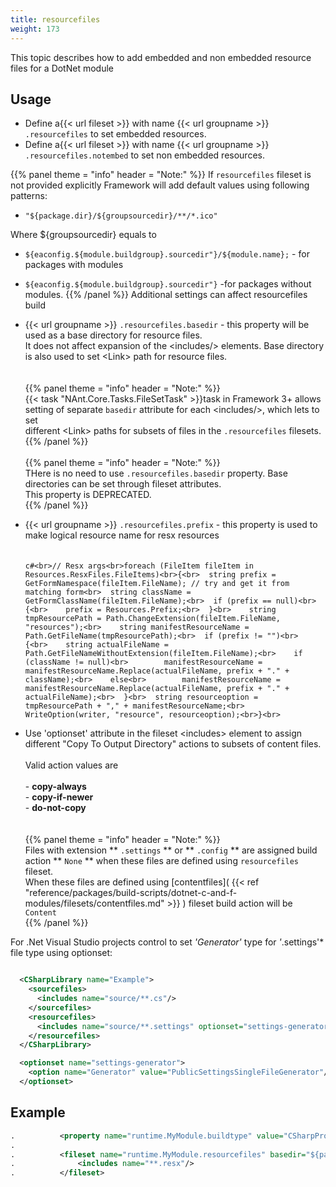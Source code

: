 ```yaml
---
title: resourcefiles
weight: 173
---
```


This topic describes how to add embedded and non embedded resource files for a DotNet module

## Usage ##

 - Define a{{< url fileset >}} with name {{< url groupname >}} `.resourcefiles` to set embedded resources.
 - Define a{{< url fileset >}} with name {{< url groupname >}} `.resourcefiles.notembed` to set non embedded resources.


{{% panel theme = "info" header = "Note:" %}}
If `resourcefiles` fileset is not provided explicitly Framework will add default values
using following patterns:

 - `"${package.dir}/${groupsourcedir}/**/*.ico"`

Where ${groupsourcedir} equals to

 - `${eaconfig.${module.buildgroup}.sourcedir"}/${module.name};` - for packages with modules
 - `${eaconfig.${module.buildgroup}.sourcedir"}` -for packages without modules.
{{% /panel %}}
Additional settings can affect resourcefiles build

 - {{< url groupname >}} `.resourcefiles.basedir` - this property will be used as a base directory for resource files.<br>It does not affect expansion of the &lt;includes/&gt; elements. Base directory is also used to set &lt;Link&gt; path for resource files.<br><br><br>{{% panel theme = "info" header = "Note:" %}}<br>{{< task "NAnt.Core.Tasks.FileSetTask" >}}task in Framework 3+ allows setting of separate `basedir` attribute for each &lt;includes/&gt;, which lets to set<br>different &lt;Link&gt; paths for subsets of files in the `.resourcefiles` filesets.<br>{{% /panel %}}<br><br>{{% panel theme = "info" header = "Note:" %}}<br>THere is no need to use  `.resourcefiles.basedir` property. Base directories can be set through fileset attributes.<br>This property is DEPRECATED.<br>{{% /panel %}}
 - {{< url groupname >}} `.resourcefiles.prefix` - this property is used to make logical resource name for resx resources<br><br><br>```c#<br>// Resx args<br>foreach (FileItem fileItem in Resources.ResxFiles.FileItems)<br>{<br>  string prefix = GetFormNamespace(fileItem.FileName); // try and get it from matching form<br>  string className = GetFormClassName(fileItem.FileName);<br>  if (prefix == null)<br>  {<br>    prefix = Resources.Prefix;<br>  }<br>    string tmpResourcePath = Path.ChangeExtension(fileItem.FileName, "resources");<br>    string manifestResourceName = Path.GetFileName(tmpResourcePath);<br>  if (prefix != "")<br>  {<br>    string actualFileName = Path.GetFileNameWithoutExtension(fileItem.FileName);<br>    if (className != null)<br>        manifestResourceName = manifestResourceName.Replace(actualFileName, prefix + "." + className);<br>    else<br>        manifestResourceName = manifestResourceName.Replace(actualFileName, prefix + "." + actualFileName);<br>  }<br>  string resourceoption = tmpResourcePath + "," + manifestResourceName;<br>  WriteOption(writer, "resource", resourceoption);<br>}<br>```

 - Use &#39;optionset&#39; attribute in the fileset &lt;includes&gt; element to assign different &quot;Copy To Output Directory&quot; actions to subsets of content files.<br><br>Valid action values are<br><br>  - **copy-always**<br>  - **copy-if-newer**<br>  - **do-not-copy**<br><br><br>{{% panel theme = "info" header = "Note:" %}}<br>Files with extension  ** `.settings` **  or  ** `.config` **  are assigned build action  ** `None` **  when these files are defined using  `resourcefiles` fileset.<br>When these files are defined using [contentfiles]( {{< ref "reference/packages/build-scripts/dotnet-c-and-f-modules/filesets/contentfiles.md" >}} ) fileset build action will be `Content`<br>{{% /panel %}}

For .Net Visual Studio projects control to set  *&#39;Generator&#39;*  type for  *&#39;*.settings&#39;*  file type using optionset:


```xml

  <CSharpLibrary name="Example">
    <sourcefiles>
      <includes name="source/**.cs"/>
    </sourcefiles>
    <resourcefiles>
      <includes name="source/**.settings" optionset="settings-generator"/>
    </resourcefiles>
  </CSharpLibrary>

  <optionset name="settings-generator">
    <option name="Generator" value="PublicSettingsSingleFileGenerator"/>
  </optionset>

```
## Example ##


```xml
.          <property name="runtime.MyModule.buildtype" value="CSharpProgram" />
.
.          <fileset name="runtime.MyModule.resourcefiles" basedir="${package.dir}/Resources">
.              <includes name="**.resx"/>
.          </fileset>
```
